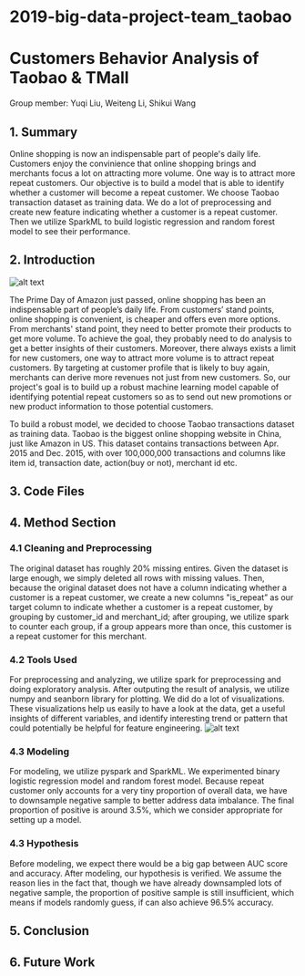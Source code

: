 # 2019-big-data-project-team_taobao
# Customers Behavior Analysis of Taobao & TMall
Group member: Yuqi Liu, Weiteng Li, Shikui Wang

## 1. Summary
Online shopping is now an indispensable part of people's daily life. Customers enjoy the convinience that online shopping brings and merchants focus a lot on attracting more volume. One way is to attract more repeat customers. Our objective is to build a model that is able to identify whether a customer will become a repeat customer. We choose Taobao transaction dataset as training data. We do a lot of preprocessing and create new feature indicating whether a customer is a repeat customer. Then we utilize SparkML to build logistic regression and random forest model to see their performance. 



## 2. Introduction
![alt text](https://github.com/gwu-bigdata/2019-big-data-project-team_taobao/blob/master/img/10201564190111_.pic.jpg)

The Prime Day of Amazon just passed, online shopping has been an indispensable part of people’s daily life. From customers’ stand points, online shopping is convenient, is cheaper and offers even more options. From merchants' stand point, they need to better promote their products to get more volume. To achieve the goal, they probably need to do analysis to get a better insights of their customers. Moreover, there always exists a limit for new customers, one way to attract more volume is to attract repeat customers. By targeting at customer profile that is likely to buy again, merchants can derive more revenues not just from new customers. So, our project's goal is to build up a robust machine learning model capable of identifying potential repeat customers so as to send out new promotions or new product information to those potential customers.

To build a robust model, we decided to choose Taobao transactions dataset as training data. Taobao is the biggest online shopping website in China, just like Amazon in US. This dataset contains transactions between Apr. 2015 and Dec. 2015, with over 100,000,000 transactions and columns like item id, transaction date, action(buy or not), merchant id etc. 

## 3. Code Files

## 4. Method Section

### 4.1 Cleaning and Preprocessing

The original dataset has roughly 20% missing entires. Given the dataset is large enough, we simply deleted all rows with missing values. Then, because the original dataset does not have a column indicating whether a customer is a repeat customer, we create a new columns "is_repeat” as our target column to indicate whether a customer is a repeat customer, by grouping by customer_id and merchant_id; after grouping, we utilize spark to counter each group, if a group appears more than once, this customer is a repeat customer for this merchant.

### 4.2 Tools Used

For preprocessing and analyzing, we utilize spark for preprocessing and doing exploratory analysis. After outputing the result of analysis, we utilize numpy and seanborn library for plotting. We did do a lot of visualizations. These visualizations help us easily to have a look at the data, get a useful insights of different variables, and identify interesting trend or pattern that could potentially be helpful for feature engineering.
![alt text](https://github.com/gwu-bigdata/2019-big-data-project-team_taobao/blob/master/img/10211564191016_.pic.jpg)


### 4.3 Modeling

For modeling, we utilize pyspark and SparkML. We experimented binary logistic regression model and random forest model. Because repeat customer only accounts for a very tiny proportion of overall data, we have to downsample negative sample to better address data imbalance. The final proportion of positive is around 3.5%, which we consider appropriate for setting up a model.

### 4.3 Hypothesis

Before modeling, we expect there would be a big gap between AUC score and accuracy. After modeling, our hypothesis is verified. We assume the reason lies in the fact that, though we have already downsampled lots of negative sample, the proportion of positive sample is still insufficient, which means if models randomly guess, if can also achieve 96.5% accuracy. 

## 5. Conclusion


## 6. Future Work


